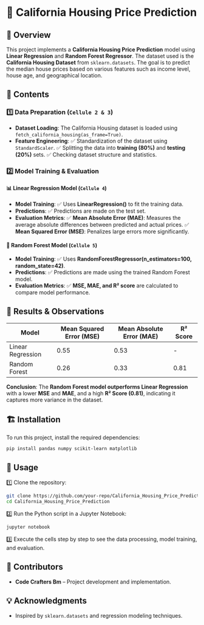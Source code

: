# 🏡 California Housing Price Prediction

## 📌 Overview
This project implements a **California Housing Price Prediction** model using **Linear Regression** and **Random Forest Regressor**. The dataset used is the **California Housing Dataset** from `sklearn.datasets`. The goal is to predict the median house prices based on various features such as income level, house age, and geographical location.

## 📂 Contents

### 1️⃣ Data Preparation (`Cellule 2 & 3`)
- **Dataset Loading**: The California Housing dataset is loaded using `fetch_california_housing(as_frame=True)`.
- **Feature Engineering**:
  ✅ Standardization of the dataset using `StandardScaler`.
  ✅ Splitting the data into **training (80%)** and **testing (20%)** sets.
  ✅ Checking dataset structure and statistics.

### 2️⃣ Model Training & Evaluation
#### 📊 **Linear Regression Model (`Cellule 4`)**
- **Model Training**:
  ✅ Uses **LinearRegression()** to fit the training data.
- **Predictions**:
  ✅ Predictions are made on the test set.
- **Evaluation Metrics**:
  ✅ **Mean Absolute Error (MAE)**: Measures the average absolute differences between predicted and actual prices.
  ✅ **Mean Squared Error (MSE)**: Penalizes large errors more significantly.

#### 🌲 **Random Forest Model (`Cellule 5`)**
- **Model Training**:
  ✅ Uses **RandomForestRegressor(n_estimators=100, random_state=42)**.
- **Predictions**:
  ✅ Predictions are made using the trained Random Forest model.
- **Evaluation Metrics**:
  ✅ **MSE, MAE, and R² score** are calculated to compare model performance.

## 🔬 Results & Observations
| Model  | Mean Squared Error (MSE) | Mean Absolute Error (MAE) | R² Score |
|--------|--------------------------|---------------------------|----------|
| Linear Regression | 0.55 | 0.53 | - |
| Random Forest | 0.26 | 0.33 | 0.81 |

**Conclusion**: The **Random Forest model outperforms Linear Regression** with a lower **MSE** and **MAE**, and a high **R² Score (0.81)**, indicating it captures more variance in the dataset.

## 🏗 Installation
To run this project, install the required dependencies:
```bash
pip install pandas numpy scikit-learn matplotlib
```

## 🚀 Usage
1️⃣ Clone the repository:
```bash
git clone https://github.com/your-repo/California_Housing_Price_Prediction.git
cd California_Housing_Price_Prediction
```
2️⃣ Run the Python script in a Jupyter Notebook:
```python
jupyter notebook
```
3️⃣ Execute the cells step by step to see the data processing, model training, and evaluation.

## 🤝 Contributors
- **Code Crafters Bm** – Project development and implementation.


## 💡 Acknowledgments
- Inspired by `sklearn.datasets` and regression modeling techniques.


